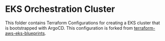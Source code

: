 # EKS Orchestration Cluster

This folder contains Terraform Configurations for creating a EKS cluster that is bootstrapped with ArgoCD. This configuration is forked from [terraform-aws-eks-blueprints](https://github.com/aws-ia/terraform-aws-eks-blueprints/tree/main/examples/argocd).
